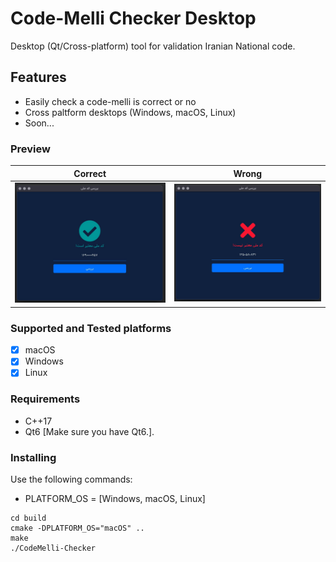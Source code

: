 # Code-Melli Checker Desktop

Desktop (Qt/Cross-platform) tool for validation Iranian National code.

## Features

- Easily check a code-melli is correct or no
- Cross paltform desktops (Windows, macOS, Linux)
- Soon...

### Preview

| Correct        | Wrong          |
| -------------- | -------------- |
| ![](screenshots/success.jpg) | ![](screenshots/error.jpg) |

### Supported and Tested platforms

- [x] macOS
- [x] Windows
- [x] Linux

### Requirements

- C++17
- Qt6 [Make sure you have Qt6.].

### Installing

Use the following commands:

- PLATFORM_OS = [Windows, macOS, Linux]

```
cd build
cmake -DPLATFORM_OS="macOS" ..
make
./CodeMelli-Checker
```
